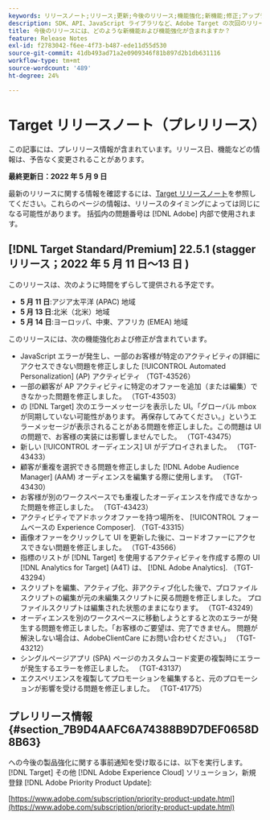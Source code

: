 ```yaml
---
keywords: リリースノート;リリース;更新;今後のリリース;機能強化;新機能;修正;アップデート;プレリリース
description: SDK、API、JavaScript ライブラリなど、Adobe Target の次回のリリースに含まれている新機能、機能強化および修正について説明します。
title: 今後のリリースには、どのような新機能および機能強化が含まれますか？
feature: Release Notes
exl-id: f2783042-f6ee-4f73-b487-ede11d55d530
source-git-commit: 41db493ad71a2e0909346f81b897d2b1db631116
workflow-type: tm+mt
source-wordcount: '489'
ht-degree: 24%

---
```


# Target リリースノート（プレリリース）

この記事には、プレリリース情報が含まれています。リリース日、機能などの情報は、予告なく変更されることがあります。

**最終更新日：2022 年 5 月 9 日**

最新のリリースに関する情報を確認するには、[Target リリースノート](release-notes.md)を参照してください。これらのページの情報は、リリースのタイミングによっては同じになる可能性があります。 括弧内の問題番号は [!DNL Adobe] 内部で使用されます。

## [!DNL Target Standard/Premium] 22.5.1 (stagger リリース；2022 年 5 月 11 日～13 日 )

このリリースは、次のように時間をずらして提供される予定です。

* **5 月 11 日**:アジア太平洋 (APAC) 地域
* **5 月 13 日**:北米（北米）地域
* **5 月 14 日**:ヨーロッパ、中東、アフリカ (EMEA) 地域

このリリースには、次の機能強化および修正が含まれています。

* JavaScript エラーが発生し、一部のお客様が特定のアクティビティの詳細にアクセスできない問題を修正しました [!UICONTROL Automated Personalization] (AP) アクティビティ （TGT-43526）
* 一部の顧客が AP アクティビティに特定のオファーを追加（または編集）できなかった問題を修正しました。 （TGT-43503）
* の [!DNL Target] 次のエラーメッセージを表示した UI。「グローバル mbox が同期していない可能性があります。 再保存してみてください。」というエラーメッセージが表示されることがある問題を修正しました。この問題は UI の問題で、お客様の実装には影響しませんでした。 （TGT-43475）
* 新しい [!UICONTROL オーディエンス] UI がデプロイされました。 （TGT-43433）
* 顧客が重複を選択できる問題を修正しました [!DNL Adobe Audience Manager] (AAM) オーディエンスを編集する際に使用します。 （TGT-43430）
* お客様が別のワークスペースでも重複したオーディエンスを作成できなかった問題を修正しました。 （TGT-43423）
* アクティビティでアドホックオファーを持つ場所を、 [!UICONTROL フォームベースの Experience Composer]. （TGT-43315）
* 画像オファーをクリックして UI を更新した後に、コードオファーにアクセスできない問題を修正しました。 （TGT-43566）
* 指標のリストが [!DNL Target] を使用するアクティビティを作成する際の UI [!DNL Analytics for Target] (A4T) は、 [!DNL Adobe Analytics]. （TGT-43294）
* スクリプトを編集、アクティブ化、非アクティブ化した後で、プロファイルスクリプトの編集が元の未編集スクリプトに戻る問題を修正しました。 プロファイルスクリプトは編集された状態のままになります。 （TGT-43249）
* オーディエンスを別のワークスペースに移動しようとすると次のエラーが発生する問題を修正しました。「お客様のご要望は、完了できません。 問題が解決しない場合は、AdobeClientCare にお問い合わせください。」 （TGT-43212）
* シングルページアプリ (SPA) ページのカスタムコード変更の複製時にエラーが発生するエラーを修正しました。 （TGT-43137）
* エクスペリエンスを複製してプロモーションを編集すると、元のプロモーションが影響を受ける問題を修正しました。 （TGT-41775）

## プレリリース情報 {#section_7B9D4AAFC6A74388B9D7DEF0658D8B63}

への今後の製品強化に関する事前通知を受け取るには、以下を実行します。 [!DNL Target] その他 [!DNL Adobe Experience Cloud] ソリューション，新規登録 [!DNL Adobe Priority Product Update]:

[https://www.adobe.com/subscription/priority-product-update.html](https://www.adobe.com/subscription/priority-product-update.html)
